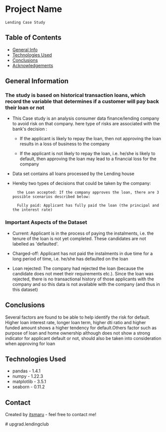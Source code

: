 # Project Name
    Lending Case Study

## Table of Contents
* [General Info](#general-information)
* [Technologies Used](#technologies-used)
* [Conclusions](#conclusions)
* [Acknowledgements](#acknowledgements)

<!-- You can include any other section that is pertinent to your problem -->

## General Information
### The study is based on historical transaction loans, which record the variable that determines if a customer will pay back their loan or not
- This Case study is an analysis consumer data finance/lending company to avoid risk on that company. here type of risks are associated with the bank's decision :
    - If the applicant is likely to repay the loan, then not approving the loan results in a loss of business to the company

    - If the applicant is not likely to repay the loan, i.e. he/she is likely to default, then approving the loan may lead to a financial loss for the company
- Data set contains all loans processed by the Lending house
- Hereby two types of decisions that could be taken by the company:

        the Loan accepted: If the company approves the loan, there are 3 possible scenarios described below:

        Fully paid: Applicant has fully paid the loan (the principal and the interest rate)
### Important Aspects of the Dataset
- Current: Applicant is in the process of paying the instalments, i.e. the tenure of the loan is not yet completed. These candidates are not labelled as 'defaulted'.

-  Charged-off: Applicant has not paid the instalments in due time for a long period of time, i.e. he/she has defaulted on the loan 

- Loan rejected: The company had rejected the loan (because the candidate does not meet their requirements etc.). Since the loan was rejected, there is no transactional history of those applicants with the company and so this data is not available with the company (and thus in this dataset)


<!-- You don't have to answer all the questions - just the ones relevant to your project. -->

## Conclusions
Several factors are found to be able to help identify the risk for default. Higher loan interest rate, longer loan term, higher dti ratio and higher funded amount shows a higher tendency for default.Others factor such as purpose of loan and home ownership although does not show a strong indicator for applicant default or not, should also be taken into consideration when approving for loan


<!-- You don't have to answer all the questions - just the ones relevant to your project. -->


## Technologies Used
- pandas - 1.4.1
- numpy - 1.22.3
- matplotlib - 3.5.1
- seaborn - 0.11.2

<!-- As the libraries versions keep on changing, it is recommended to mention the version of library used in this project -->


## Contact
Created by [itsmaru](github.com/itsmaru) - feel free to contact me!


<!-- Optional -->
<!-- ## License -->
<!-- This project is open source and available under the [... License](). -->

<!-- You don't have to include all sections - just the one's relevant to your project --># upgrad.lendingclub
